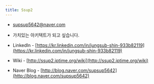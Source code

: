 ```yaml
---
title: Ssup2
---
```


* supsup5642@naver.com
* 가치있는 아키텍트가 되고 싶습니다.

* LinkedIn - [https://kr.linkedin.com/in/jungsub-shin-933b82119](https://kr.linkedin.com/in/jungsub-shin-933b82119)
* Wiki - [http://ssup2.iptime.org/wiki](http://ssup2.iptime.org/wiki)
* Naver Blog - [http://blog.naver.com/supsup5642](http://blog.naver.com/supsup5642)
